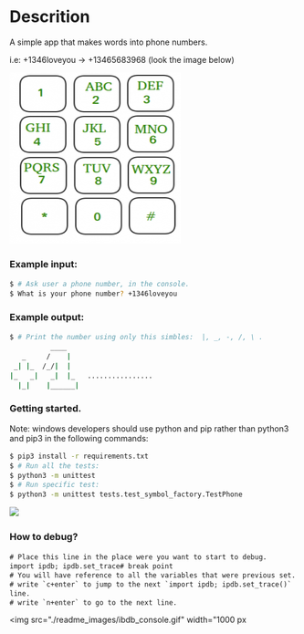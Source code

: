 # Descrition

A simple app that makes words into phone numbers.

i.e: +1346loveyou -> +13465683968 (look the image below)

<img src="./readme_images/Mobile-keypad.png" width="300 px" height="300 px"/>

### Example input:

```bash
$ # Ask user a phone number, in the console.
$ What is your phone number? +1346loveyou
```

### Example output:
```bash
$ # Print the number using only this simbles:  |, _, -, /, \ .
          ____
   _     /    |
 _| |_  /_/|  |
|_   _|   _|  |_   ................
  |_|    |______|
```


### Getting started.

Note: windows developers should use python and pip rather than python3 and pip3 in the following commands:

```bash
$ pip3 install -r requirements.txt
$ # Run all the tests:
$ python3 -m unittest
$ # Run specific test:
$ python3 -m unittest tests.test_symbol_factory.TestPhone
```

<img src="./readme_images/running_unit_test.gif" width="1000 px"/>

### How to debug?

```pytho
# Place this line in the place were you want to start to debug.
import ipdb; ipdb.set_trace# break point
# You will have reference to all the variables that were previous set.
# write `c+enter` to jump to the next `import ipdb; ipdb.set_trace()` line.
# write `n+enter` to go to the next line.
```

<img src="./readme_images/ibdb_console.gif" width="1000 px
